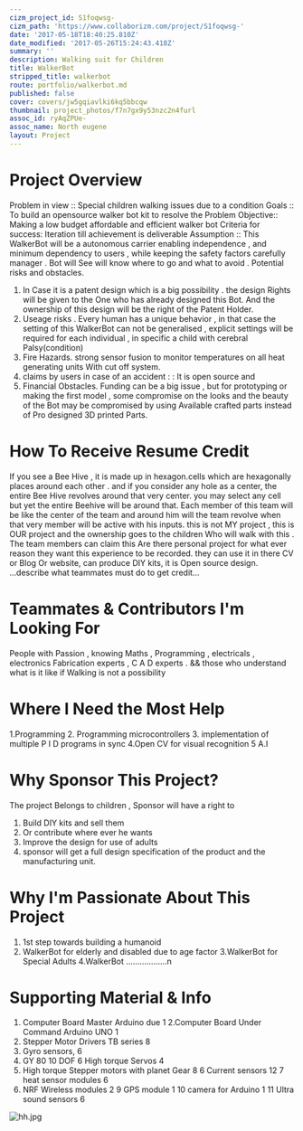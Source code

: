 ```yaml
---
cizm_project_id: S1foqwsg-
cizm_path: 'https://www.collaborizm.com/project/S1foqwsg-'
date: '2017-05-18T18:40:25.810Z'
date_modified: '2017-05-26T15:24:43.418Z'
summary: ''
description: Walking suit for Children
title: WalkerBot
stripped_title: walkerbot
route: portfolio/walkerbot.md
published: false
cover: covers/jw5gqiavlki6kq5bbcqw
thumbnail: project_photos/f7n7gx9y53nzc2n4furl
assoc_id: ryAqZPUe-
assoc_name: North eugene
layout: Project
---
```

# Project Overview
Problem in view ::
Special children walking issues due to a condition
Goals ::
 To build an opensource walker bot kit to resolve the Problem
Objective::
 Making a low budget  affordable and efficient walker bot
Criteria for success:
 Iteration till achievement is deliverable
Assumption ::
This WalkerBot will be a autonomous carrier enabling independence , and minimum dependency to users , while keeping the safety factors carefully manager . Bot will See will know where to go and what to avoid .
Potential risks and obstacles.
1. In Case it is a patent design which is a big possibility . the design Rights will be given to the One who has already designed this Bot. And the ownership of this design will be the right of the Patent Holder.
2. Useage risks . Every human has a unique behavior , in that case the setting of this WalkerBot can not be generalised , explicit settings will be required for each individual , in specific a child with cerebral Palsy(condition)
3. Fire Hazards. strong sensor fusion to monitor temperatures on all heat generating units With cut off system.
4. claims by users in case of an accident : : It is open source and
5. Financial Obstacles.  Funding can be a big issue , but for prototyping
or making the first model , some compromise on the looks and the beauty of the Bot may be compromised by using Available crafted parts instead of Pro designed 3D printed Parts.

# How To Receive Resume Credit
If you see a Bee Hive , it is made up in hexagon.cells which are hexagonally places around each other . and if you consider any hole as a center, the entire Bee Hive revolves around that very center. you may select any cell
but yet the entire Beehive will be around that.
Each member of this team
will be like the center of the team and around him will the team revolve
when that very member will be active with his inputs.
this is not   MY   project , this is   OUR   project and the ownership goes to the children Who will walk with this . The team members can claim this Are there personal project for what ever reason they want this experience to be recorded. they can use it in there CV or Blog Or website, can produce DIY kits, it is Open source design.
...describe what teammates must do to get credit...

# Teammates & Contributors I'm Looking For
People with Passion , knowing Maths , Programming , electricals , electronics
Fabrication experts , C A D  experts . && those who understand what is it like if Walking is not a possibility


# Where I Need the Most Help


1.Programming
2. Programming microcontrollers
3. implementation of multiple P I D programs in sync
4.Open CV for visual recognition
5 A.I   

# Why Sponsor This Project?
The project Belongs to children , Sponsor will have a right to
1. Build DIY kits and sell them
2. Or contribute where ever he wants
3. Improve the design for use of adults
4. sponsor will get a full design specification of the product and the manufacturing unit.


# Why I'm Passionate About This Project
1. 1st step towards building a humanoid
2. WalkerBot for elderly and disabled due to age factor
3.WalkerBot for Special Adults
4.WalkerBot ..................n

# Supporting Material & Info
1. Computer Board Master Arduino due 1
2.Computer Board  Under Command Arduino UNO 1
3. Stepper Motor Drivers TB series   8
4. Gyro sensors, 6
5. GY 80 10 DOF
6 High torque Servos  4
5. High torque Stepper motors with planet Gear 8
6 Current sensors 12
7 heat sensor modules 6
8. NRF Wireless modules 2
9 GPS module 1
10 camera for Arduino 1
11 Ultra sound sensors 6


![hh.jpg](czm://shptgdpzoi5tsfvwgixm)
